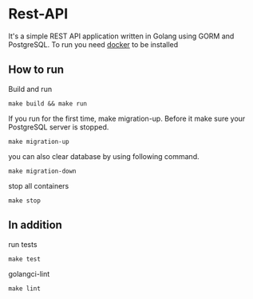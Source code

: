 # Rest-API
It's a simple REST API application written in Golang using GORM and PostgreSQL. To run you need [docker](https://www.docker.com/) to be installed  

## How to run
Build and run
```
make build && make run
```

If you run for the first time, make migration-up. Before it make sure your PostgreSQL server is stopped.
```
make migration-up
```
you can also clear database by using following command.
```
make migration-down
```
stop all containers
```
make stop
```
## In addition
run tests
```
make test
```
golangci-lint
```
make lint
```